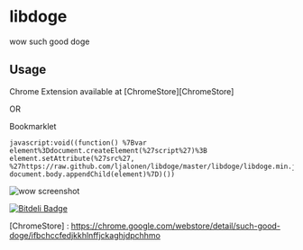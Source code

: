 libdoge
=======

wow such good doge

## Usage
Chrome Extension available at [ChromeStore][ChromeStore]

OR

Bookmarklet
```
javascript:void((function() %7Bvar element%3Ddocument.createElement(%27script%27)%3B element.setAttribute(%27src%27, %27https://raw.github.com/ljalonen/libdoge/master/libdoge/libdoge.min.js%27)%3B document.body.appendChild(element)%7D)())

```

![wow screenshot](https://raw.github.com/ljalonen/libdoge/master/screenshots/libdoge.gif)

[![Bitdeli Badge](https://d2weczhvl823v0.cloudfront.net/ljalonen/libdoge/trend.png)](https://bitdeli.com/free "Bitdeli Badge")

[ChromeStore] : https://chrome.google.com/webstore/detail/such-good-doge/ifbchccfedjkkhlnffjckaghjdpchhmo
